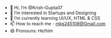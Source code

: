 - 👋 Hi, I’m @Krish-Gupta07
- 👀 I’m interested in Startups and Designing
- 🌱 I’m currently learning UI/UX, HTML & CSS
- 📫 How to reach me - mkg245108@Gmail.com
- 😄 Pronouns: He/him


<!---
Krish-Gupta07/Krish-Gupta07 is a ✨ special ✨ repository because its `README.md` (this file) appears on your GitHub profile.
You can click the Preview link to take a look at your changes.
--->
